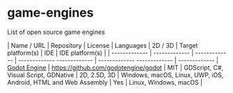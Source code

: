 # game-engines
List of open source game engines

| Name / URL  | Repository | License | Languages | 2D / 3D | Target platform(s) | IDE | IDE platform(s) |
| ------------- | ------------- | ------------- | -------------  ------------- | -------------  ------------- | ------------- 
| [Godot Engine](https://godotengine.org/) | https://github.com/godotengine/godot | MIT | GDScript, C#, Visual Script, GDNative | 2D, 2.5D, 3D | Windows, macOS, Linux, UWP, iOS, Android, HTML and Web Assembly | Yes | Linux, Windows, macOS |

